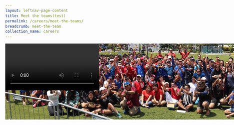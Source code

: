 ```yaml
---
layout: leftnav-page-content
title: Meet the teams(test)
permalink: /careers/meet-the-teams/
breadcrumb: meet-the-team
collection_name: careers
---
```


<div class="col is-12">
 	<div class="hero" style="width: 90%;height: auto;">
		<img src="../images/careers/hero-banner.jpg" style="position: fixed;z-index:-1;"/>
	</div>
  <video controls>
  <source src="video/careers/test.mp4" type="video/mp4">
  Your browser does not support the video tag.
  </video>
</div>
